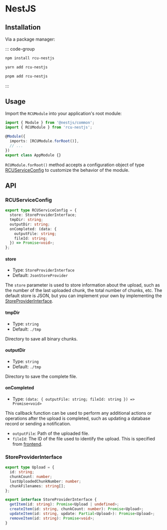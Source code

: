 # NestJS

## Installation

Via a package manager:

::: code-group

```bash [npm]
npm install rcu-nestjs
```

```bash [yarn]
yarn add rcu-nestjs
```

```bash [pnpm]
pnpm add rcu-nestjs
```

:::

## Usage

Import the `RCUModule` into your application's root module:

```ts
import { Module } from '@nestjs/common';
import { RCUModule } from 'rcu-nestjs';

@Module({
  imports: [RCUModule.forRoot()],
  // ...
})
export class AppModule {}
```

`RCUModule.forRoot()` method accepts a configuration object of type [RCUServiceConfig](#RCUServiceConfig) to customize the behavior of the module.

## API

### RCUServiceConfig <Badge type="info" text="interface" />

```ts
export type RCUServiceConfig = {
  store: StoreProviderInterface;
  tmpDir: string;
  outputDir: string;
  onCompleted: (data: {
    outputFile: string;
    fileId: string;
  }) => Promise<void>;
};
```

#### store

- Type: `StoreProviderInterface`
- Default: `JsonStoreProvider`

The `store` parameter is used to store information about the upload, such as the number of the last uploaded chunk, the total number of chunks, etc. The default store is JSON, but you can implement your own by implementing the [StoreProviderInterface](#storeproviderinterface).

#### tmpDir

- Type: `string`
- Default: `./tmp`

Directory to save all binary chunks.

#### outputDir

- Type: `string`
- Default: `./tmp`

Directory to save the complete file.

#### onCompleted

- Type: `(data: { outputFile: string; fileId: string }) => Promise<void>`

This callback function can be used to perform any additional actions or operations after the upload is completed, such as updating a database record or sending a notification.

- `outputFile`: Path of the uploaded file.
- `fileId`: The ID of the file used to identify the upload. This is specified from [frontend](/guide/frontend-api#setfileid).

### StoreProviderInterface <Badge type="info" text="interface" />

```ts
export type Upload = {
  id: string;
  chunkCount: number;
  lastUploadedChunkNumber: number;
  chunkFilenames: string[];
};

export interface StoreProviderInterface {
  getItem(id: string): Promise<Upload | undefined>;
  createItem(id: string, chunkCount: number): Promise<Upload>;
  updateItem(id: string, update: Partial<Upload>): Promise<Upload>;
  removeItem(id: string): Promise<void>;
}
```
